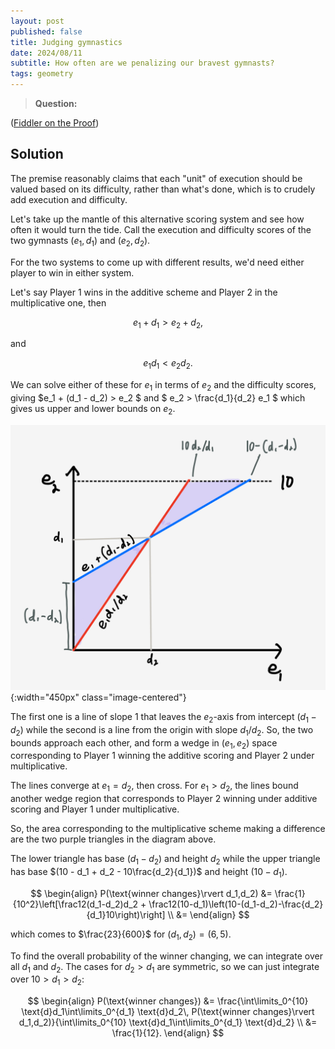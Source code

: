 ```yaml
---
layout: post
published: false
title: Judging gymnastics
date: 2024/08/11
subtitle: How often are we penalizing our bravest gymnasts?
tags: geometry 
---
```


>**Question:**

<!--more-->

([Fiddler on the Proof](URL))

## Solution

The premise reasonably claims that each "unit" of execution should be valued based on its difficulty, rather than what's done, which is to crudely add execution and difficulty.

Let's take up the mantle of this alternative scoring system and see how often it would turn the tide. Call the execution and difficulty scores of the two gymnasts $(e_1, d_1)$ and $(e_2, d_2).$

For the two systems to come up with different results, we'd need either player to win in either system. 

Let's say Player 1 wins in the additive scheme and Player 2 in the multiplicative one, then 

$$ e_1 + d_1 > e_2 + d_2, $$

and

$$ e_1 d_1 < e_2 d_2. $$

We can solve either of these for $e_1$ in terms of $e_2$ and the difficulty scores, giving $e_1 + (d_1 - d_2) > e_2 $ and $ e_2 > \frac{d_1}{d_2} e_1 $ which gives us upper and lower bounds on $e_2.$ 

![](/img/2024-08-11-gymnastics-multiplicative-scoring-labeled.png){:width="450px" class="image-centered"}

The first one is a line of slope $1$ that leaves the $e_2$-axis from intercept $(d_1 - d_2)$ while the second is a line from the origin with slope $d_1/d_2.$ So, the two bounds approach each other, and form a wedge in $(e_1,e_2)$ space corresponding to Player 1 winning the additive scoring and Player 2 under multiplicative. 

The lines converge at $e_1 = d_2,$ then cross. For $e_1 > d_2,$ the lines bound another wedge region that corresponds to Player 2 winning under additive scoring and Player 1 under multiplicative. 

So, the area corresponding to the multiplicative scheme making a difference are the two purple triangles in the diagram above. 

The lower triangle has base $(d_1 - d_2)$ and height $d_2$ while the upper triangle has base $(10 - d_1 + d_2 - 10\frac{d_2}{d_1})$ and height $(10-d_1).$

$$ 
   \begin{align}
      P(\text{winner changes}\rvert d_1,d_2) &= \frac{1}{10^2}\left[\frac12(d_1-d_2)d_2 + \frac12(10-d_1)\left(10-(d_1-d_2)-\frac{d_2}{d_1}10\right)\right] \\
      &= 
   \end{align}
$$

which comes to $\frac{23}{600}$ for $(d_1,d_2) = (6,5).$

To find the overall probability of the winner changing, we can integrate over all $d_1$ and $d_2$. The cases for $d_2 > d_1$ are symmetric, so we can just
integrate over $10 > d_1 > d_2$:

$$ 
   \begin{align} 
    P(\text{winner changes}) &= \frac{\int\limits_0^{10} \text{d}d_1\int\limits_0^{d_1} \text{d}d_2\, P(\text{winner changes}\rvert d_1,d_2)}{\int\limits_0^{10} \text{d}d_1\int\limits_0^{d_1} \text{d}d_2} \\
    &= \frac{1}{12}.
   \end{align}
$$


<br>
